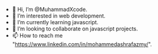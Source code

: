 - 👋 Hi, I’m @MuhammadXcode.
- 👀 I’m interested in web development.
- 🌱 I’m currently learning javascript.
- 💞️ I’m looking to collaborate on javascript projects.
- 📫 How to reach me "https://www.linkedin.com/in/mohammedashrafazmy/".

<!---
MuhammadXcode/MuhammadXcode is a ✨ special ✨ repository because its `README.md` (this file) appears on your GitHub profile.
You can click the Preview link to take a look at your changes.
--->
